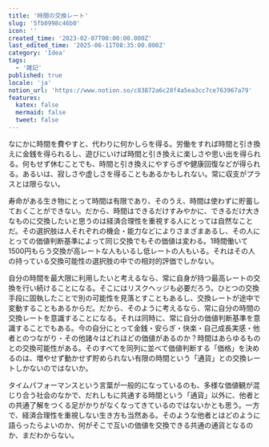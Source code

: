```yaml
---
title: '時間の交換レート'
slug: '5fb0998c46b0'
icon: ''
created_time: '2023-02-07T00:00:00.000Z'
last_edited_time: '2025-06-11T08:35:00.000Z'
category: 'Idea'
tags:
  - '雑記'
published: true
locale: 'ja'
notion_url: 'https://www.notion.so/c83872a6c28f4a5ea3cc7ce763967a79'
features:
  katex: false
  mermaid: false
  tweet: false
---
```


なにかに時間を費やすと、代わりに何かしらを得る。労働をすれば時間と引き換えに金銭を得られるし、遊びにいけば時間と引き換えに楽しさや思い出を得られる。何もせず休むことでも、時間と引き換えにやすらぎや健康回復などが得られる。あるいは、寂しさや虚しさを得ることもあるかもしれない。常に収支がプラスとは限らない。

寿命がある生き物にとって時間は有限であり、そのうえ、時間は使わずに貯蓄しておくことができない。だから、時間はできるだけすみやかに、できるだけ大きなものに交換したいと思うのは経済合理性を重視する人にとっては自然なことだ。その選択肢は人それぞれの機会・能力などによりさまざまあるし、その人にとっての価値判断基準によって同じ交換でもその価値は変わる。1時間働いて1500円もらう交換が高レートな人もいるし低レートの人もいる。それはその人の持っている交換可能性の選択肢の中での相対的評価でしかない。

自分の時間を最大限に利用したいと考えるなら、常に自身が持つ最高レートの交換を行い続けることになる。そこにはリスクヘッジも必要だろう。ひとつの交換手段に固執したことで別の可能性を見落とすこともあるし、交換レートが途中で変動することもあるからだ。だから、そのように考えるなら、常に自分の時間の交換レートを意識することになる。それは同時に、常に自分の価値判断基準を意識することでもある。今の自分にとって金銭・安らぎ・快楽・自己成長実感・他者とのつながり・その他諸々はどれほどの価値があるのか？時間はあらゆるものとの交換可能性がある。そのすべてを同列に並べて価値判断する「価格」を決めるのは、増やせず動かせず貯められない有限の時間という「通貨」との交換レートしかないのではないか。

タイムパフォーマンスという言葉が一般的になっているのも、多様な価値観が混じり合う社会のなかで、だれしもに共通する時間という「通貨」以外に、他者との共通了解をつくる足がかりがなくなってきているのではないかとも思う。一方で、経済合理性を重視しない生き方も当然ある。そのような他者とはどのように語らったらよいのか、何がそこで互いの価値を交換できる共通の通貨となるのか、まだわからない。
